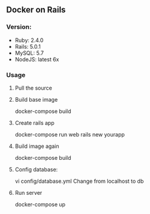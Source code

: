 ## Docker on Rails

### Version:

- Ruby: 2.4.0
- Rails: 5.0.1
- MySQL: 5.7
- NodeJS: latest 6x

### Usage
1. Pull the source
2. Build base image

    docker-compose build

3. Create rails app

    docker-compose run web rails new yourapp

4. Build image again

    docker-compose build

5. Config database:

    vi config/database.yml
    Change from localhost to db

5. Run server

    docker-compose up
